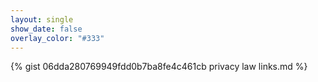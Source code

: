```yaml
---
layout: single
show_date: false
overlay_color: "#333"
---
```


{% gist 06dda280769949fdd0b7ba8fe4c461cb privacy law links.md %}



<script src="https://gist.github.com/ChristopherA/faaadd360548dc42632bd8d13ed12409.js"></script>
